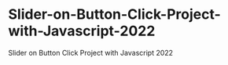# Slider-on-Button-Click-Project-with-Javascript-2022
Slider on Button Click Project with Javascript 2022
